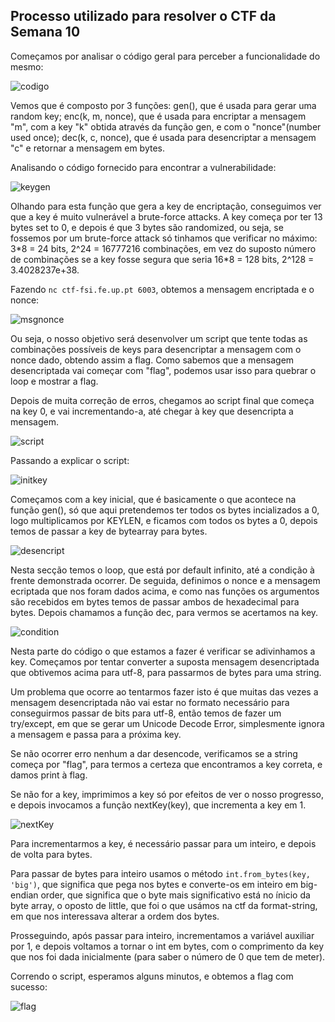 ## Processo utilizado para resolver o CTF da Semana 10

Começamos por analisar o código geral para perceber a funcionalidade do mesmo:

![codigo](https://git.fe.up.pt/fsi/fsi2324/logs/l06g07/-/raw/main/images/ctf_ce_2.png)

Vemos que é composto por 3 funções: gen(), que é usada para gerar uma random key; enc(k, m, nonce), que é usada para encriptar a mensagem "m", com a key "k" obtida através da função gen, e com o "nonce"(number used once); dec(k, c, nonce), que é usada para desencriptar a mensagem "c" e retornar a mensagem em bytes.

Analisando o código fornecido para encontrar a vulnerabilidade:

![keygen](https://git.fe.up.pt/fsi/fsi2324/logs/l06g07/-/raw/main/images/ctf_ce_1.png)

Olhando para esta função que gera a key de encriptação, conseguimos ver que a key é muito vulnerável a brute-force attacks. A key começa por ter 13 bytes set to 0, e depois é que 3 bytes são randomized, ou seja, se fossemos por um brute-force attack só tinhamos que verificar no máximo: 3\*8 = 24 bits, 2^24 = 16777216 combinações, em vez do suposto número de combinações se a key fosse segura que seria 16\*8 = 128 bits, 2^128 = 3.4028237e+38.

Fazendo `nc ctf-fsi.fe.up.pt 6003`, obtemos a mensagem encriptada e o nonce:

![msgnonce](https://git.fe.up.pt/fsi/fsi2324/logs/l06g07/-/raw/main/images/ctf_ce_3.png)

Ou seja, o nosso objetivo será desenvolver um script que tente todas as combinações possíveis de keys para desencriptar a mensagem com o nonce dado, obtendo assim a flag. Como sabemos que a mensagem desencriptada vai começar com "flag", podemos usar isso para quebrar o loop e mostrar a flag.

Depois de muita correção de erros, chegamos ao script final que começa na key 0, e vai incrementando-a, até chegar à key que desencripta a mensagem.

![script](https://git.fe.up.pt/fsi/fsi2324/logs/l06g07/-/raw/main/images/ctf_ce_4.png)

Passando a explicar o script:

![initkey](https://git.fe.up.pt/fsi/fsi2324/logs/l06g07/-/raw/main/images/ctf_ce_5.png)

Começamos com a key inicial, que é basicamente o que acontece na função gen(), só que aqui pretendemos ter todos os bytes incializados a 0, logo multiplicamos por KEYLEN, e ficamos com todos os bytes a 0, depois temos de passar a key de bytearray para bytes.

![desencript](https://git.fe.up.pt/fsi/fsi2324/logs/l06g07/-/raw/main/images/ctf_ce_6.png)

Nesta secção temos o loop, que está por default infinito, até a condição à frente demonstrada ocorrer. De seguida, definimos o nonce e a mensagem ecriptada que nos foram dados acima, e como nas funções os argumentos são recebidos em bytes temos de passar ambos de hexadecimal para bytes. Depois chamamos a função dec, para vermos se acertamos na key.

![condition](https://git.fe.up.pt/fsi/fsi2324/logs/l06g07/-/raw/main/images/ctf_ce_7.png)

Nesta parte do código o que estamos a fazer é verificar se adivinhamos a key. Começamos por tentar converter a suposta mensagem desencriptada que obtivemos acima para utf-8, para passarmos de bytes para uma string. 

Um problema que ocorre ao tentarmos fazer isto é que muitas das vezes a mensagem desencriptada não vai estar no formato necessário para conseguirmos passar de bits para utf-8, então temos de fazer um try/except, em que se gerar um Unicode Decode Error, simplesmente ignora a mensagem e passa para a próxima key.

Se não ocorrer erro nenhum a dar desencode, verificamos se a string começa por "flag", para termos a certeza que encontramos a key correta, e damos print à flag.

Se não for a key, imprimimos a key só por efeitos de ver o nosso progresso, e depois invocamos a função nextKey(key), que incrementa a key em 1.

![nextKey](https://git.fe.up.pt/fsi/fsi2324/logs/l06g07/-/raw/main/images/ctf_ce_8.png)

Para incrementarmos a key, é necessário passar para um inteiro, e depois de volta para bytes. 

Para passar de bytes para inteiro usamos o método `int.from_bytes(key, 'big')`, que significa que pega nos bytes e converte-os em inteiro em big-endian order, que significa que o byte mais significativo está no ínicio da byte array, o oposto de little, que foi o que usámos na ctf da format-string, em que nos interessava alterar a ordem dos bytes.

Prosseguindo, após passar para inteiro, incrementamos a variável auxiliar por 1, e depois voltamos a tornar o int em bytes, com o comprimento da key que nos foi dada inicialmente (para saber o número de 0 que tem de meter).

Correndo o script, esperamos alguns minutos, e obtemos a flag com sucesso:

![flag](https://git.fe.up.pt/fsi/fsi2324/logs/l06g07/-/raw/main/images/ctf_ce_9.png)












